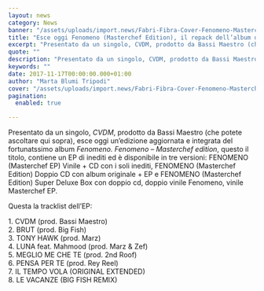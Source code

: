 ```yaml
---
layout: news
category: News
banner: "/assets/uploads/import.news/Fabri-Fibra-Cover-Fenomeno-Masterchef-Edition_b-1024x1024.jpg"
title: "Esce oggi Fenomeno (Masterchef Edition), il repack dell’album di Fabri Fibra"
excerpt: "Presentato da un singolo, CVDM, prodotto da Bassi Maestro (che potete ascoltare qui sopra), esce oggi un’edizione aggiornata e integrata del fortunatssimo album Fenomeno. Fenomeno – Masterchef edition, questo il titolo, contiene un EP di inediti ed è disponibile in tre versioni: FENOMENO (Masterchef EP) Vinile + CD con i soli inediti, FENOMENO (Masterchef Edition) Doppio [&hellip"
quote: ""
description: "Presentato da un singolo, CVDM, prodotto da Bassi Maestro (che potete ascoltare qui sopra), esce oggi un’edizione aggiornata e integrata del fortunatssimo album Fenomeno. Fenomeno – Masterchef edition, questo il titolo, contiene un EP di inediti ed è disponibile in tre versioni: FENOMENO (Masterchef EP) Vinile + CD con i soli inediti, FENOMENO (Masterchef Edition) Doppio [&hellip"
keywords: ""
date: 2017-11-17T00:00:00.000+01:00
author: "Marta Blumi Tripodi"
cover: "/assets/uploads/import.news/Fabri-Fibra-Cover-Fenomeno-Masterchef-Edition_b-1024x1024.jpg"
pagination:
  enabled: true

---
```


Presentato da un singolo, _CVDM_, prodotto da Bassi Maestro (che potete ascoltare qui sopra), esce oggi un’edizione aggiornata e integrata del fortunatssimo album _Fenomeno._ _Fenomeno – Masterchef edition_, questo il titolo, contiene un EP di inediti ed è disponibile in tre versioni: FENOMENO (Masterchef EP) Vinile + CD con i soli inediti, FENOMENO (Masterchef Edition) Doppio CD con album originale + EP e FENOMENO (Masterchef Edition) Super Deluxe Box con doppio cd, doppio vinile Fenomeno, vinile Masterchef EP.

Questa la tracklist dell’EP:

1\. CVDM (prod. Bassi Maestro)  
2\. BRUT (prod. Big Fish)  
3\. TONY HAWK (prod. Marz)  
4\. LUNA feat. Mahmood (prod. Marz & Zef)  
5\. MEGLIO ME CHE TE (prod. 2nd Roof)  
6\. PENSA PER TE (prod. Rey Reel)  
7\. IL TEMPO VOLA (ORIGINAL EXTENDED)  
8\. LE VACANZE (BIG FISH REMIX)